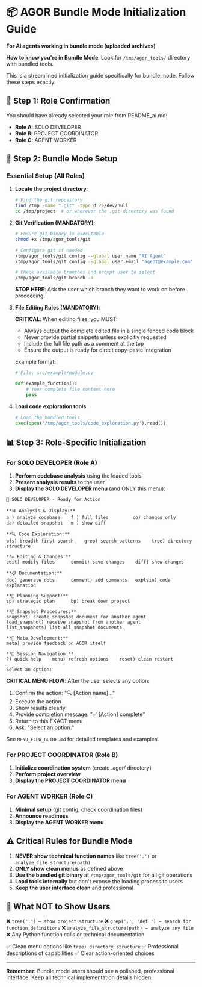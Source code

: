 # 📦 AGOR Bundle Mode Initialization Guide

**For AI agents working in bundle mode (uploaded archives)**

**How to know you're in Bundle Mode**: Look for `/tmp/agor_tools/` directory with bundled tools.

This is a streamlined initialization guide specifically for bundle mode. Follow these steps exactly.

## 🎯 Step 1: Role Confirmation

You should have already selected your role from README_ai.md:

- **Role A**: SOLO DEVELOPER
- **Role B**: PROJECT COORDINATOR
- **Role C**: AGENT WORKER

## 🔧 Step 2: Bundle Mode Setup

### Essential Setup (All Roles)

1. **Locate the project directory**:

   ```bash
   # Find the git repository
   find /tmp -name ".git" -type d 2>/dev/null
   cd /tmp/project  # or wherever the .git directory was found
   ```

2. **Git Verification (MANDATORY)**:

   ```bash
   # Ensure git binary is executable
   chmod +x /tmp/agor_tools/git

   # Configure git if needed
   /tmp/agor_tools/git config --global user.name "AI Agent"
   /tmp/agor_tools/git config --global user.email "agent@example.com"

   # Check available branches and prompt user to select
   /tmp/agor_tools/git branch -a
   ```

   **STOP HERE**: Ask the user which branch they want to work on before proceeding.

3. **File Editing Rules (MANDATORY)**:

   **CRITICAL**: When editing files, you MUST:
   - Always output the complete edited file in a single fenced code block
   - Never provide partial snippets unless explicitly requested
   - Include the full file path as a comment at the top
   - Ensure the output is ready for direct copy-paste integration

   Example format:
   ```python
   # File: src/example/module.py

   def example_function():
       # Your complete file content here
       pass
   ```

4. **Load code exploration tools**:
   ```python
   # Load the bundled tools
   exec(open('/tmp/agor_tools/code_exploration.py').read())
   ```

## 📊 Step 3: Role-Specific Initialization

### For SOLO DEVELOPER (Role A)

1. **Perform codebase analysis** using the loaded tools
2. **Present analysis results** to the user
3. **Display the SOLO DEVELOPER menu** (and ONLY this menu):

```
🎼 SOLO DEVELOPER - Ready for Action

**📊 Analysis & Display:**
a ) analyze codebase    f ) full files         co) changes only
da) detailed snapshot   m ) show diff

**🔍 Code Exploration:**
bfs) breadth-first search    grep) search patterns    tree) directory structure

**✏️ Editing & Changes:**
edit) modify files      commit) save changes    diff) show changes

**📋 Documentation:**
doc) generate docs      comment) add comments   explain) code explanation

**🎯 Planning Support:**
sp) strategic plan      bp) break down project

**🤝 Snapshot Procedures:**
snapshot) create snapshot document for another agent
load_snapshot) receive snapshot from another agent
list_snapshots) list all snapshot documents

**🔄 Meta-Development:**
meta) provide feedback on AGOR itself

**🔄 Session Navigation:**
?) quick help    menu) refresh options    reset) clean restart

Select an option:
```

**CRITICAL MENU FLOW**: After the user selects any option:

1. Confirm the action: "🔍 [Action name]..."
2. Execute the action
3. Show results clearly
4. Provide completion message: "✅ [Action] complete"
5. Return to this EXACT menu
6. Ask: "Select an option:"

See `MENU_FLOW_GUIDE.md` for detailed templates and examples.

### For PROJECT COORDINATOR (Role B)

1. **Initialize coordination system** (create .agor/ directory)
2. **Perform project overview**
3. **Display the PROJECT COORDINATOR menu**

### For AGENT WORKER (Role C)

1. **Minimal setup** (git config, check coordination files)
2. **Announce readiness**
3. **Display the AGENT WORKER menu**

## ⚠️ Critical Rules for Bundle Mode

1. **NEVER show technical function names** like `tree('.')` or `analyze_file_structure(path)`
2. **ONLY show clean menus** as defined above
3. **Use the bundled git binary** at `/tmp/agor_tools/git` for all git operations
4. **Load tools internally** but don't expose the loading process to users
5. **Keep the user interface clean** and professional

## 🚫 What NOT to Show Users

❌ `tree('.') – show project structure`
❌ `grep('.', 'def ') – search for function definitions`
❌ `analyze_file_structure(path) – analyze any file`
❌ Any Python function calls or technical documentation

✅ Clean menu options like `tree) directory structure`
✅ Professional descriptions of capabilities
✅ Clear action-oriented choices

---

**Remember**: Bundle mode users should see a polished, professional interface. Keep all technical implementation details hidden.
